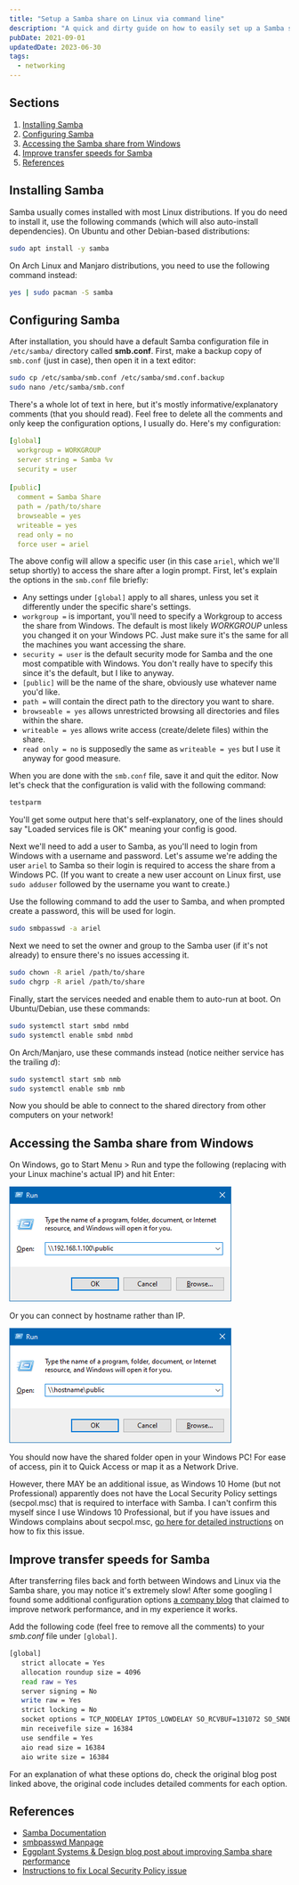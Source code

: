 ```yaml
---
title: "Setup a Samba share on Linux via command line"
description: "A quick and dirty guide on how to easily set up a Samba share on Linux that can be accessed from Windows PCs on the same network."
pubDate: 2021-09-01
updatedDate: 2023-06-30
tags:
  - networking
---
```


## Sections

1. [Installing Samba](#install)
2. [Configuring Samba](#config)
3. [Accessing the Samba share from Windows](#access)
4. [Improve transfer speeds for Samba](#speed)
5. [References](#ref)

<div id='install'/>

## Installing Samba

Samba usually comes installed with most Linux distributions. If you do need to install it, use the following commands (which will also auto-install dependencies). On Ubuntu and other Debian-based distributions:

```bash
sudo apt install -y samba
```

On Arch Linux and Manjaro distributions, you need to use the following command instead:

```bash
yes | sudo pacman -S samba
```

<div id='config'/>

## Configuring Samba

After installation, you should have a default Samba configuration file in `/etc/samba/` directory called **smb.conf**. First, make a backup copy of `smb.conf` (just in case), then open it in a text editor:

```bash
sudo cp /etc/samba/smb.conf /etc/samba/smd.conf.backup
sudo nano /etc/samba/smb.conf
```

There's a whole lot of text in here, but it's mostly informative/explanatory comments (that you should read). Feel free to delete all the comments and only keep the configuration options, I usually do. Here's my configuration:

```yaml
[global]
  workgroup = WORKGROUP
  server string = Samba %v
  security = user

[public]
  comment = Samba Share
  path = /path/to/share
  browseable = yes
  writeable = yes
  read only = no
  force user = ariel
```

The above config will allow a specific user (in this case `ariel`, which we'll setup shortly) to access the share after a login prompt. First, let's explain the options in the `smb.conf` file briefly:

- Any settings under `[global]` apply to all shares, unless you set it differently under the specific share's settings.
- `workgroup =` is important, you'll need to specify a Workgroup to access the share from Windows. The default is most likely <em>WORKGROUP</em> unless you changed it on your Windows PC. Just make sure it's the same for all the machines you want accessing the share.
- `security = user` is the default security mode for Samba and the one most compatible with Windows. You don't really have to specify this since it's the default, but I like to anyway.
- `[public]` will be the name of the share, obviously use whatever name you'd like.
- `path =` will contain the direct path to the directory you want to share.
- `browseable = yes` allows unrestricted browsing all directories and files within the share.
- `writeable = yes` allows write access (create/delete files) within the share.
- `read only = no` is supposedly the same as `writeable = yes` but I use it anyway for good measure.

When you are done with the `smb.conf` file, save it and quit the editor. Now let's check that the configuration is valid with the following command:

```bash
testparm
```

You'll get some output here that's self-explanatory, one of the lines should say "Loaded services file is OK" meaning your config is good.

Next we'll need to add a user to Samba, as you'll need to login from Windows with a username and password. Let's assume we're adding the user `ariel` to Samba so their login is required to access the share from a Windows PC. (If you want to create a new user account on Linux first, use `sudo adduser` followed by the username you want to create.)

Use the following command to add the user to Samba, and when prompted create a password, this will be used for login.

```bash
sudo smbpasswd -a ariel
```

Next we need to set the owner and group to the Samba user (if it's not already) to ensure there's no issues accessing it.

```bash
sudo chown -R ariel /path/to/share
sudo chgrp -R ariel /path/to/share
```

Finally, start the services needed and enable them to auto-run at boot. On Ubuntu/Debian, use these commands:

```bash
sudo systemctl start smbd nmbd
sudo systemctl enable smbd nmbd
```

On Arch/Manjaro, use these commands instead (notice neither service has the trailing <em>d</em>):

```bash
sudo systemctl start smb nmb
sudo systemctl enable smb nmb
```

Now you should be able to connect to the shared directory from other computers on your network!

<div id='access'/>

## Accessing the Samba share from Windows

On Windows, go to Start Menu > Run and type the following (replacing with your Linux machine's actual IP) and hit Enter:

![Windows Run](../../img/blog/samba1.png)

Or you can connect by hostname rather than IP.

![Windows Run](../../img/blog/samba2.png)

You should now have the shared folder open in your Windows PC! For ease of access, pin it to Quick Access or map it as a Network Drive.

However, there MAY be an additional issue, as Windows 10 Home (but not Professional) apparently does not have the Local Security Policy settings (secpol.msc) that is required to interface with Samba. I can't confirm this myself since I use Windows 10 Professional, but if you have issues and Windows complains about secpol.msc, <a href="https://www.majorgeeks.com/content/page/how_to_enable_local_security_policy_in_windows_10_home.html" target="_blank">go here for detailed instructions</a> on how to fix this issue.

<div id='speed'/>

## Improve transfer speeds for Samba

After transferring files back and forth between Windows and Linux via the Samba share, you may notice it's extremely slow! After some googling I found some additional configuration options <a href="https://eggplant.pro/blog/faster-samba-smb-cifs-share-performance" target="_blank" rel="noopener noreferrer">a company blog</a> that claimed to improve network performance, and in my experience it works.

Add the following code (feel free to remove all the comments) to your <em>smb.conf</em> file under `[global]`.

```bash
[global]
   strict allocate = Yes
   allocation roundup size = 4096
   read raw = Yes
   server signing = No
   write raw = Yes
   strict locking = No
   socket options = TCP_NODELAY IPTOS_LOWDELAY SO_RCVBUF=131072 SO_SNDBUF=131072
   min receivefile size = 16384
   use sendfile = Yes
   aio read size = 16384
   aio write size = 16384
```

For an explanation of what these options do, check the original blog post linked above, the original code includes detailed comments for each option.

<div id='ref'/>

## References

- <a href="https://www.samba.org/samba/docs" target="_blank" rel="noopener noreferrer">Samba Documentation</a>
- <a href="https://www.samba.org/samba/docs/current/man-html/smbpasswd.8.html" target="_blank" rel="noopener noreferrer">smbpasswd Manpage</a>
- <a href="https://eggplant.pro/blog/faster-samba-smb-cifs-share-performance" target="_blank" rel="noopener noreferrer">Eggplant Systems & Design blog post about improving Samba share performance</a>
- <a href="https://www.majorgeeks.com/content/page/how_to_enable_local_security_policy_in_windows_10_home.html" target="_blank">Instructions to fix Local Security Policy issue</a>

